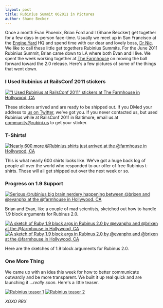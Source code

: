 ```yaml
---
layout: post
title: Rubinius Summit 062011 in Pictures
author: Shane Becker
---
```


Once a month Evan Phoenix, Brian Ford and I (Shane Beccker) get together for a few days in-person face-time. Usually we meet up in San Francisco at the [Engine Yard](http://engineyard.com) HQ and spend time with our dear and lovely boss, [Dr Nic](http://twitter.com/drnic). We like to call these little get togethers Rubinius Summits. For the June 2011 Rubinius Summit, Brian came down to LA where both Evan and I live. We spent the week working together at [The Farmhouse](http://farmhouse.la) on moving the ball forward toward the 2.0 release. Here's a few pictures of some of the things that went down.

### I Used Rubinius at RailsConf 2011 stickers

[![&quot;I Used Rubinius at RailsConf 2011&quot; stickers at The Farmhouse in Hollywood, CA](http://farm7.static.flickr.com/6052/5885836117_ba60ba6408_z.jpg "&quot;I Used Rubinius at RailsConf 2011&quot; stickers at The Farmhouse in Hollywood, CA                     ")](http://flickr.com/photos/veganstraightedge/5885836117)

These stickers arrived and are ready to be shipped out. If you DMed your address to [us on Twitter](http://twitter.com/rubinius), we've got you. If you never contacted us, but used Rubinius while at RailsConf 2011 in Baltimore, email us at [community@rubini.us](mailto:community@rubini.us) to get your sticker.

### T-Shirts!

[![Nearly 600 more @Rubinius shirts just arrived at the @farmhouse in Hollywood, CA](http://farm7.static.flickr.com/6019/5889084175_6414a83e97_z.jpg "Nearly 600 more @Rubinius shirts just arrived at the @farmhouse in Hollywood, CA                             ")](http://flickr.com/photos/veganstraightedge/5889084175)

This is what nearly 600 shirts looks like. We've got a huge back log of people all over the world who responded to our offer of free Rubinius t-shirts. Those will all get shipped out over the next week or so.

### Progress on 1.9 Support
[![Serious @rubinius big brain nerdery happening between @brixen and @evanphx at the @farmhouse in Hollywood, CA](http://farm6.static.flickr.com/5076/5888809669_134b0d6e23_z.jpg "Serious @rubinius big brain nerdery happening between @brixen and @evanphx at the @farmhouse in Hollywood, CA")](http://flickr.com/photos/veganstraightedge/5888809669)

Brian and Evan, like a couple of mad scientists, sketched out how to handle 1.9 block arguments for Rubinus 2.0.

[![A sketch of Ruby 1.9 block args in Rubinus 2.0 by @evanphx and @brixen at the @farmhouse in Hollywood, CA](http://farm6.static.flickr.com/5038/5889687428_b2f0f07f40_z.jpg "A sketch of Ruby 1.9 block args in Rubinus 2.0 by @evanphx and @brixen at the @farmhouse in Hollywood, CA    ")](http://flickr.com/photos/veganstraightedge/5889687428)
[![A sketch of Ruby 1.9 block args in Rubinus 2.0 by @evanphx and @brixen at the @farmhouse in Hollywood, CA](http://farm7.static.flickr.com/6024/5889686740_ca7962db63_z.jpg "A sketch of Ruby 1.9 block args in Rubinus 2.0 by @evanphx and @brixen at the @farmhouse in Hollywood, CA    ")](http://flickr.com/photos/veganstraightedge/5889686740)

Here are the sketches of 1.9 block arguments for Rubinus 2.0.

### One More Thing

We came up with an idea this week for how to better communicate outwardly and be more transparent. We built it up real quick and are launching it ...*really soon*. Here's a little teaser.

[![Rubinius teaser 1](http://dribbble.com/system/users/1288/screenshots/202858/rubinius_...thing_2.png "Rubinius teaser 1")](http://drbl.in/bxbg)
[![Rubinius teaser 2](http://dribbble.com/system/users/1288/screenshots/202857/rubinius_...thing_1.png "Rubinius teaser 2")](http://drbl.in/bxbf)


*XOXO RBX*

